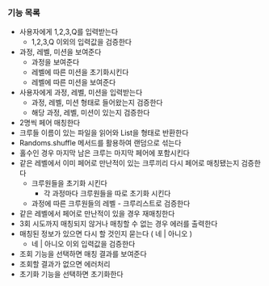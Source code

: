 ### 기능 목록

- 사용자에게 1,2,3,Q를 입력받는다
    - 1,2,3,Q 이외의 입력값을 검증한다
- 과정, 레벨, 미션을 보여준다
    - 과정을 보여준다
    - 레벨에 따른 미션을 초기화시킨다
    - 레벨에 따른 미션을 보여준다
- 사용자에게 과정, 레벨, 미션을 입력받는다
    - 과정, 레벨, 미션 형태로 들어왔는지 검증한다
    - 해당 과정, 레벨, 미션이 있는지 검증한다
- 2명씩 페어 매칭한다
- 크루들 이름이 있는 파일을 읽어와 List<String>을 형태로 반환한다
- Randoms.shuffle 메서드를 활용하여 랜덤으로 섞는다
- 홀수인 경우 마지막 남은 크루는 마지막 페어에 포함시킨다
- 같은 레벨에서 이미 페어로 만난적이 있는 크루끼리 다시 페어로 매칭됐는지 검증한다
    - 크루원들을 초기화 시킨다
        - 각 과정마다 크루원들을 따로 초기화 시킨다
    - 과정에 따른 크루원들의 레벨 - 크루리스트로 검증한다
- 같은 레벨에서 페어로 만난적이 있을 경우 재매칭한다
- 3회 시도까지 매칭되지 않거나 매칭할 수 없는 경우 에러를 출력한다
- 매칭된 정보가 있으면 다시 할 것인지 묻는다 ( 네 | 아니오 )
    - 네 | 아니오 이외 입력값을 검증한다
- 조회 기능을 선택하면 매칭 결과를 보여준다
- 조회할 결과가 없으면 에러처리
- 초기화 기능을 선택하면 초기화한다